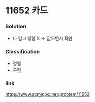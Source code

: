 # 11652 카드

### Solution
* 다 담고 정렬 X -> 담으면서 확인

### Classification
* 정렬
* 구현

### link
https://www.acmicpc.net/problem/11652